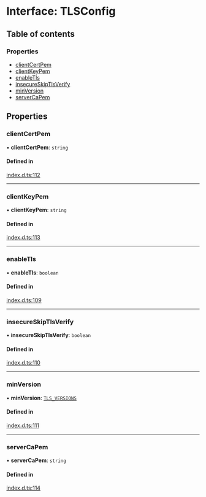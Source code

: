 # Interface: TLSConfig

## Table of contents

### Properties

- [clientCertPem](TLSConfig.md#clientcertpem)
- [clientKeyPem](TLSConfig.md#clientkeypem)
- [enableTls](TLSConfig.md#enabletls)
- [insecureSkipTlsVerify](TLSConfig.md#insecureskiptlsverify)
- [minVersion](TLSConfig.md#minversion)
- [serverCaPem](TLSConfig.md#servercapem)

## Properties

### clientCertPem

• **clientCertPem**: `string`

#### Defined in

[index.d.ts:112](https://github.com/mostafa/xk6-kafka/blob/main/api-docs/index.d.ts#L112)

---

### clientKeyPem

• **clientKeyPem**: `string`

#### Defined in

[index.d.ts:113](https://github.com/mostafa/xk6-kafka/blob/main/api-docs/index.d.ts#L113)

---

### enableTls

• **enableTls**: `boolean`

#### Defined in

[index.d.ts:109](https://github.com/mostafa/xk6-kafka/blob/main/api-docs/index.d.ts#L109)

---

### insecureSkipTlsVerify

• **insecureSkipTlsVerify**: `boolean`

#### Defined in

[index.d.ts:110](https://github.com/mostafa/xk6-kafka/blob/main/api-docs/index.d.ts#L110)

---

### minVersion

• **minVersion**: [`TLS_VERSIONS`](../enums/TLS_VERSIONS.md)

#### Defined in

[index.d.ts:111](https://github.com/mostafa/xk6-kafka/blob/main/api-docs/index.d.ts#L111)

---

### serverCaPem

• **serverCaPem**: `string`

#### Defined in

[index.d.ts:114](https://github.com/mostafa/xk6-kafka/blob/main/api-docs/index.d.ts#L114)
